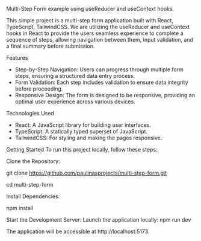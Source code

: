 Multi-Step Form example using useReducer and useContext hooks.

This simple project is a multi-step form application built with React, TypeScript, TailwindCSS. We are utilizing the useReducer and useContext hooks in React to  provide the users seamless experience to complete a sequence of steps, allowing navigation between them, input validation, and a final summary before submission.

Features
- Step-by-Step Navigation: Users can progress through multiple form steps, ensuring a structured data entry process.
- Form Validation: Each step includes validation to ensure data integrity before proceeding.
- Responsive Design: The form is designed to be responsive, providing an optimal user experience across various devices.

Technologies Used
- React: A JavaScript library for building user interfaces.
- TypeScript: A statically typed superset of JavaScript.
- TailwindCSS: For styling and making the pages responsive.


Getting Started
To run this project locally, follow these steps:

Clone the Repository:

git clone https://github.com/paulinasprojects/multi-step-form.git

cd multi-step-form

Install Dependencies:

npm install

Start the Development Server:
Launch the application locally:
npm run dev

The application will be accessible at 
http://localhost:5173.

